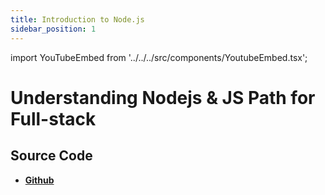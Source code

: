 ```yaml
---
title: Introduction to Node.js
sidebar_position: 1
---
```


import YouTubeEmbed from '../../../src/components/YoutubeEmbed.tsx';

# Understanding Nodejs & JS Path for Full-stack

<YouTubeEmbed videoId="KE9DatgZm9U" />

## Source Code

- [**Github**](https://github.com/isarojdahal/node-js-workshop)
